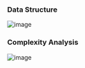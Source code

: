 ### Data Structure

![image](https://github.com/user-attachments/assets/b1248d59-ebd5-487e-8f32-715647625685)

### Complexity Analysis

![image](https://github.com/user-attachments/assets/10fd0ab3-c6eb-45b8-8712-fdd1055cd0bf)
